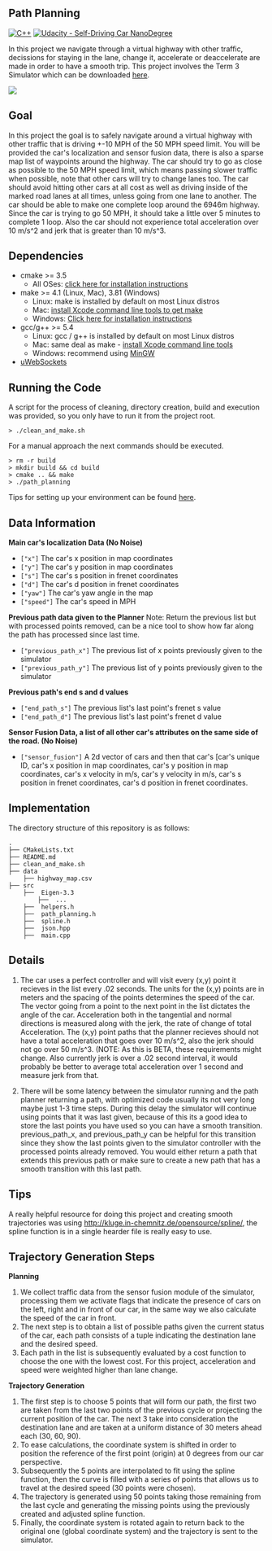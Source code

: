 ## Path Planning
[![C++](https://img.shields.io/badge/C++-Solutions-blue.svg?style=flat&logo=c%2B%2B)](http://www.cplusplus.org/)
[![Udacity - Self-Driving Car NanoDegree](https://s3.amazonaws.com/udacity-sdc/github/shield-carnd.svg)](http://www.udacity.com/drive)

In this project we navigate through a virtual highway with other traffic, decissions for staying in the lane, change it, accelerate or deaccelerate are made in order to have a smooth trip. This project involves the Term 3 Simulator which can be downloaded [here](https://github.com/udacity/self-driving-car-sim/releases/tag/T3_v1.2).

<img src="https://github.com/ajimenezjulio/P7_Path_Planning/blob/master/docs/path_planning.gif">
</p>

## Goal
In this project the goal is to safely navigate around a virtual highway with other traffic that is driving +-10 MPH of the 50 MPH speed limit. You will be provided the car's localization and sensor fusion data, there is also a sparse map list of waypoints around the highway. The car should try to go as close as possible to the 50 MPH speed limit, which means passing slower traffic when possible, note that other cars will try to change lanes too. The car should avoid hitting other cars at all cost as well as driving inside of the marked road lanes at all times, unless going from one lane to another. The car should be able to make one complete loop around the 6946m highway. Since the car is trying to go 50 MPH, it should take a little over 5 minutes to complete 1 loop. Also the car should not experience total acceleration over 10 m/s^2 and jerk that is greater than 10 m/s^3.

## Dependencies

* cmake >= 3.5
  * All OSes: [click here for installation instructions](https://cmake.org/install/)
* make >= 4.1 (Linux, Mac), 3.81 (Windows)
  * Linux: make is installed by default on most Linux distros
  * Mac: [install Xcode command line tools to get make](https://developer.apple.com/xcode/features/)
  * Windows: [Click here for installation instructions](http://gnuwin32.sourceforge.net/packages/make.htm)
* gcc/g++ >= 5.4
  * Linux: gcc / g++ is installed by default on most Linux distros
  * Mac: same deal as make - [install Xcode command line tools](https://developer.apple.com/xcode/features/)
  * Windows: recommend using [MinGW](http://www.mingw.org/)
* [uWebSockets](https://github.com/uWebSockets/uWebSockets)

## Running the Code
A script for the process of cleaning, directory creation, build and execution was provided, so you only have to run it from the project root.
```
> ./clean_and_make.sh
```
For a manual approach the next commands should be executed.
```
> rm -r build
> mkdir build && cd build
> cmake .. && make
> ./path_planning
```

Tips for setting up your environment can be found [here](https://classroom.udacity.com/nanodegrees/nd013/parts/40f38239-66b6-46ec-ae68-03afd8a601c8/modules/0949fca6-b379-42af-a919-ee50aa304e6a/lessons/f758c44c-5e40-4e01-93b5-1a82aa4e044f/concepts/23d376c7-0195-4276-bdf0-e02f1f3c665d).

## Data Information

**Main car's localization Data (No Noise)**
- `["x"]` The car's x position in map coordinates
- `["y"]` The car's y position in map coordinates
- `["s"]` The car's s position in frenet coordinates
- `["d"]` The car's d position in frenet coordinates
- `["yaw"]` The car's yaw angle in the map
- `["speed"]` The car's speed in MPH

**Previous path data given to the Planner**
Note: Return the previous list but with processed points removed, can be a nice tool to show how far along
the path has processed since last time. 
- `["previous_path_x"]` The previous list of x points previously given to the simulator
- `["previous_path_y"]` The previous list of y points previously given to the simulator

**Previous path's end s and d values**
- `["end_path_s"]` The previous list's last point's frenet s value
- `["end_path_d"]` The previous list's last point's frenet d value

**Sensor Fusion Data, a list of all other car's attributes on the same side of the road. (No Noise)**
- `["sensor_fusion"]` A 2d vector of cars and then that car's [car's unique ID, car's x position in map coordinates, car's y position in map coordinates, car's x velocity in m/s, car's y velocity in m/s, car's s position in frenet coordinates, car's d position in frenet coordinates. 

## Implementation
The directory structure of this repository is as follows:

```
.
├── CMakeLists.txt
├── README.md
├── clean_and_make.sh
├── data
    ├── highway_map.csv  
├── src
    ├──  Eigen-3.3
        ├──  ...
    ├──  helpers.h
    ├──  path_planning.h
    ├──  spline.h
    ├──  json.hpp
    ├──  main.cpp
```

## Details

1. The car uses a perfect controller and will visit every (x,y) point it recieves in the list every .02 seconds. The units for the (x,y) points are in meters and the spacing of the points determines the speed of the car. The vector going from a point to the next point in the list dictates the angle of the car. Acceleration both in the tangential and normal directions is measured along with the jerk, the rate of change of total Acceleration. The (x,y) point paths that the planner recieves should not have a total acceleration that goes over 10 m/s^2, also the jerk should not go over 50 m/s^3. (NOTE: As this is BETA, these requirements might change. Also currently jerk is over a .02 second interval, it would probably be better to average total acceleration over 1 second and measure jerk from that.

2. There will be some latency between the simulator running and the path planner returning a path, with optimized code usually its not very long maybe just 1-3 time steps. During this delay the simulator will continue using points that it was last given, because of this its a good idea to store the last points you have used so you can have a smooth transition. previous_path_x, and previous_path_y can be helpful for this transition since they show the last points given to the simulator controller with the processed points already removed. You would either return a path that extends this previous path or make sure to create a new path that has a smooth transition with this last path.

## Tips

A really helpful resource for doing this project and creating smooth trajectories was using http://kluge.in-chemnitz.de/opensource/spline/, the spline function is in a single hearder file is really easy to use.

## Trajectory Generation Steps
**Planning**
1. We collect traffic data from the sensor fusion module of the simulator, processing them we activate flags that indicate the presence of cars on the left, right and in front of our car, in the same way we also calculate the speed of the car in front.
2. The next step is to obtain a list of possible paths given the current status of the car, each path consists of a tuple indicating the destination lane and the desired speed. 
3. Each path in the list is subsequently evaluated by a cost function to choose the one with the lowest cost. For this project, acceleration and speed were weighted higher than lane change.

**Trajectory Generation**
1. The first step is to choose 5 points that will form our path, the first two are taken from the last two points of the previous cycle or projecting the current position of the car. The next 3 take into consideration the destination lane and are taken at a uniform distance of 30 meters ahead each (30, 60, 90).
2. To ease calculations, the coordinate system is shifted in order to position the reference of the first point (origin) at 0 degrees from our car perspective.
3. Subsequently the 5 points are interpolated to fit using the spline function, then the curve is filled with a series of points that allows us to travel at the desired speed (30 points were chosen).
4. The trajectory is generated using 50 points taking those remaining from the last cycle and generating the missing points using the previously created and adjusted spline function.
5. Finally, the coordinate system is rotated again to return back to the original one (global coordinate system) and the trajectory is sent to the simulator.
